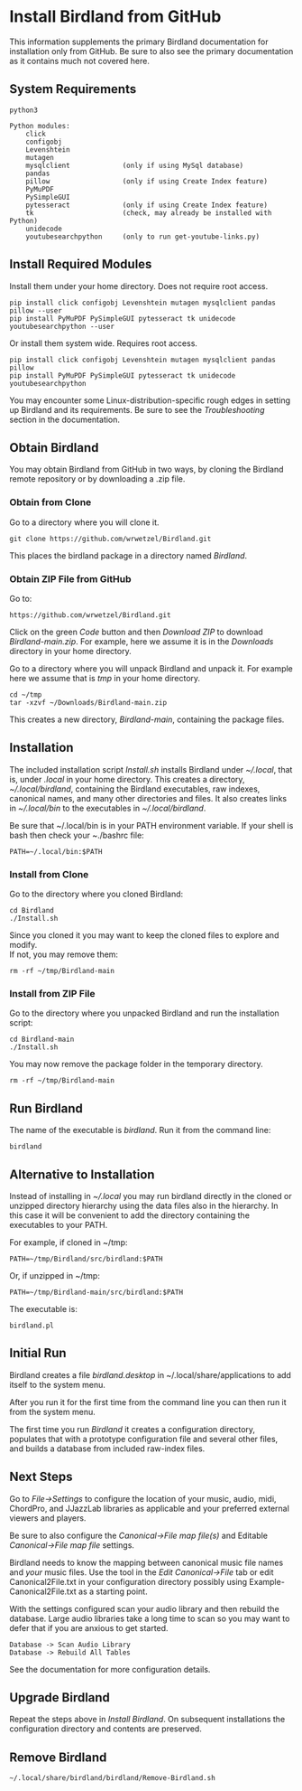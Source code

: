 # Install Birdland from GitHub

This information supplements the primary Birdland documentation for
installation only from GitHub. Be sure to also see the primary
documentation as it contains much not covered here.

## System Requirements
```
python3

Python modules:
    click
    configobj
    Levenshtein
    mutagen
    mysqlclient             (only if using MySql database)
    pandas
    pillow                  (only if using Create Index feature)
    PyMuPDF
    PySimpleGUI
    pytesseract             (only if using Create Index feature)
    tk                      (check, may already be installed with Python)
    unidecode
    youtubesearchpython     (only to run get-youtube-links.py)
```

## Install Required Modules

Install them under your home directory. Does not require root access.
```
pip install click configobj Levenshtein mutagen mysqlclient pandas pillow --user
pip install PyMuPDF PySimpleGUI pytesseract tk unidecode youtubesearchpython --user
```

Or install them system wide. Requires root access.
```
pip install click configobj Levenshtein mutagen mysqlclient pandas pillow 
pip install PyMuPDF PySimpleGUI pytesseract tk unidecode youtubesearchpython
```

You may encounter some Linux-distribution-specific rough edges in setting up Birdland and its requirements.
Be sure to see the *Troubleshooting* section in the documentation.

## Obtain Birdland
You may obtain Birdland from GitHub in two ways, by cloning the Birdland remote repository or by downloading
a .zip file.

### Obtain from Clone
Go to a directory where you will clone it.
```
git clone https://github.com/wrwetzel/Birdland.git
```
This places the birdland package in a directory named *Birdland*.

### Obtain ZIP File from GitHub
Go to: 
```
https://github.com/wrwetzel/Birdland.git
```
Click on the green *Code* button and then *Download ZIP* to download *Birdland-main.zip*. For example,
here we assume it is in the *Downloads* directory in your home directory.

Go to a directory where you will unpack Birdland and unpack it. For example here we assume that is
*tmp* in your home directory.
```
cd ~/tmp
tar -xzvf ~/Downloads/Birdland-main.zip
```
This creates a new directory, *Birdland-main*, containing the package files.                         

## Installation

The included installation script *Install.sh* installs
Birdland under *~/.local*, that is, under *.local* in your home directory.  This
creates a directory, *~/.local/birdland*, containing the Birdland executables, raw indexes, canonical
names, and many other directories and files.  It also creates links in *~/.local/bin* to the
executables in *~/.local/birdland*.

Be sure that ~/.local/bin is in your PATH environment variable. If your shell is bash then
check your ~./bashrc file:

```
PATH=~/.local/bin:$PATH
```

### Install from Clone
Go to the directory where you cloned Birdland:
```
cd Birdland
./Install.sh
```
Since you cloned it you may want to keep the cloned files to explore and modify.       
If not, you may remove them:
```
rm -rf ~/tmp/Birdland-main
```

### Install from ZIP File

Go to the directory where you unpacked Birdland and run the installation script:
```
cd Birdland-main
./Install.sh
```
You may now remove the package folder in the temporary directory.
```
rm -rf ~/tmp/Birdland-main
```

## Run Birdland
The name of the executable is *birdland*. Run it from the command line:

```
birdland
```

## Alternative to Installation
Instead of installing in *~/.local* you may run birdland directly in the cloned or
unzipped directory hierarchy using the data files also in the hierarchy. In this
case it will be convenient to add the directory containing the executables to your
PATH. 

For example, if cloned in ~/tmp:
```
PATH=~/tmp/Birdland/src/birdland:$PATH
```

Or, if unzipped in ~/tmp:
```
PATH=~/tmp/Birdland-main/src/birdland:$PATH
```

The executable is:
```
birdland.pl
```

## Initial Run
Birdland creates a file *birdland.desktop* in
~/.local/share/applications to add itself to the system menu. 

After you run it for the first time from the command line you can then run it
from the system menu. 

The first time you run *Birdland* it creates a configuration directory, populates that with a
prototype configuration file and several other files, and builds a database from included raw-index
files.

## Next Steps

Go to *File->Settings* to configure the location of your music, audio, midi, ChordPro,
and JJazzLab libraries as applicable and your preferred external viewers and players.

Be sure to also configure the *Canonical->File map file(s)* and
Editable *Canonical->File map file* settings.

Birdland needs to know the mapping between canonical music file names and *your* music files.
Use the tool in the *Edit Canonical->File* tab or
edit Canonical2File.txt in your configuration directory possibly using Example-Canonical2File.txt
as a starting point.

With the settings configured scan your audio library and then rebuild the database.
Large audio libraries take a long time to scan so you may want to defer that if you are anxious
to get started.
```
Database -> Scan Audio Library
Database -> Rebuild All Tables
```
See the documentation for more configuration details.

## Upgrade Birdland
Repeat the steps above in *Install Birdland*. On subsequent installations the configuration directory
and contents are preserved.

## Remove Birdland
```
~/.local/share/birdland/birdland/Remove-Birdland.sh
```
